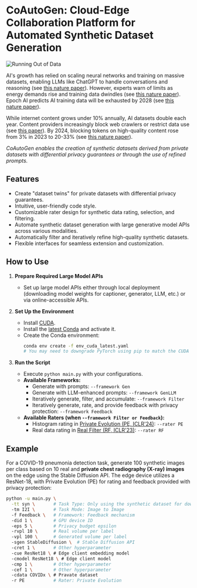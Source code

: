 # CoAutoGen: Cloud-Edge Collaboration Platform for Automated Synthetic Dataset Generation

![Running Out of Data](https://media.nature.com/lw767/magazine-assets/d41586-024-03990-2/d41586-024-03990-2_50306276.jpg?as=webp)


AI's growth has relied on scaling neural networks and training on massive datasets, enabling LLMs like ChatGPT to handle conversations and reasoning (see [this nature paper](https://www.nature.com/articles/d41586-023-00641-w)). However, experts warn of limits as energy demands rise and training data dwindles (see [this nature paper](https://www.nature.com/articles/d41586-024-03408-z)). Epoch AI predicts AI training data will be exhausted by 2028 (see [this nature paper](https://www.nature.com/articles/d41586-024-01760-8)).

While internet content grows under 10% annually, AI datasets double each year. Content providers increasingly block web crawlers or restrict data use (see [this paper](https://arxiv.org/abs/2407.14933)). By 2024, blocking tokens on high-quality content rose from 3% in 2023 to 20-33% (see [this nature paper](https://www.nature.com/articles/d41586-024-03990-2)).

*CoAutoGen enables the creation of synthetic datasets derived from private datasets with differential privacy guarantees or through the use of refined prompts.*

## Features  

- Create "dataset twins" for private datasets with differential privacy guarantees.  
- Intuitive, user-friendly code style.  
- Customizable rater design for synthetic data rating, selection, and filtering.  
- Automate synthetic dataset generation with large generative model APIs across various modalities.  
- Automatically filter and iteratively refine high-quality synthetic datasets.  
- Flexible interfaces for seamless extension and customization.  

## How to Use  

1. **Prepare Required Large Model APIs**  
   - Set up large model APIs either through local deployment (downloading model weights for captioner, generator, LLM, etc.) or via online-accessible APIs.  

2. **Set Up the Environment**  
   - Install [CUDA](https://docs.nvidia.com/cuda/cuda-toolkit-release-notes/index.html).  
   - Install the [latest Conda](https://repo.anaconda.com/miniconda/Miniconda3-latest-Linux-x86_64.sh) and activate it.  
   - Create the Conda environment:  
     ```bash  
     conda env create -f env_cuda_latest.yaml  
     # You may need to downgrade PyTorch using pip to match the CUDA version  
     ```  

3. **Run the Script**  
   - Execute `python main.py` with your configurations.  
   - **Available Frameworks:**  
     - Generate with prompts: `--framework Gen`  
     - Generate with LLM-enhanced prompts: `--framework GenLLM`  
     - Iteratively generate, filter, and accumulate: `--framework Filter`  
     - Iteratively generate, rate, and provide feedback with privacy protection: `--framework Feedback`  
   - **Available Raters (when `--framework Filter or Feedback`):**  
     - Histogram rating in [Private Evolution (PE, ICLR'24)](https://openreview.net/forum?id=YEhQs8POIo): `--rater PE`  
     - Real data rating in [Real Filter (RF, ICLR'23)](https://openreview.net/forum?id=nUmCcZ5RKF): `--rater RF`  

## Example

For a COVID-19 pneumonia detection task, generate 100 synthetic images per class based on 10 real and **private chest radiography (X-ray) images** on the edge using the Stable Diffusion API. The edge device utilizes a ResNet-18, with Private Evolution (PE) for rating and feedback provided with privacy protection:
```bash  
python -u main.py \
  -tt syn \       # Task Type: Only using the synthetic dataset for downstream task
  -tm I2I \       # Task Mode: Image to Image
  -f Feedback \   # Framework: Feedback mechanism
  -did 1 \        # GPU device ID
  -eps 5 \        # Privacy budget epsilon
  -rvpl 10 \      # Real volume per label
  -vpl 100 \      # Generated volume per label
  -sgen StableDiffusion \  # Stable Diffusion API
  -cret 1 \       # Other hyperparameter
  -cue ResNet18 \ # Edge client embedding model
  -cmodel ResNet18 \ # Edge client model
  -cmp 1 \        # Other hyperparameter
  -cef 1 \        # Other hyperparameter
  -cdata COVIDx \ # Pravate dataset
  -r PE           # Rater: Private Evolution
```  